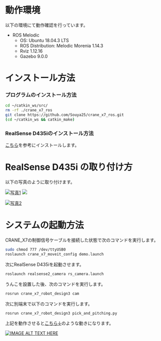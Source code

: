 # 動作環境

以下の環境にて動作確認を行っています。

 - ROS Melodic
   - OS: Ubuntu 18.04.3 LTS
   - ROS Distribution: Melodic Morenia 1.14.3
   - Rviz 1.12.16
   - Gazebo 9.0.0
 
# インストール方法

### プログラムのインストール方法

```sh
cd ~/catkin_ws/src/
rm -rf ./crane_x7_ros
git clone https://github.com/Souya25/crane_x7_ros.git
(cd ~/catkin_ws && catkin_make)
``` 

### RealSense D435iのインストール方法

[こちら](https://github.com/IntelRealSense/librealsense/blob/master/doc/distribution_linux.md)を参考にインストールします。

# RealSense D435i の取り付け方

以下の写真のように取り付けます。

[![写真1](setting1.png)](https://github.com/Souya25/crane_x7_ros/blob/master/pic/setting1.png "setting1.png")
<img src="***https://github.com/Souya25/crane_x7_ros/blob/master/pic/setting1.png***" width="***500***">

[![写真2](setting2.png)](https://github.com/Souya25/crane_x7_ros/blob/master/pic/setting2.png "setting2.png")

# システムの起動方法

CRANE_X7の制御信号ケーブルを接続した状態で次のコマンドを実行します。
```sh
sudo chmod 777 /dev/ttyUSB0
roslaunch crane_x7_moveit_config demo.launch
```

次にRealSense D435iを起動させます。
```sh
roslaunch realsense2_camera rs_camera.launch
```

うんこを設置した後、次のコマンドを実行します。

```sh
rosrun crane_x7_robot_design3 cam
```

次に別端末で以下のコマンドを実行します。
```sh
rosrun crane_x7_robot_design3 pick_and_pitching.py
```

上記を動作させると[こちら↓](https://www.youtube.com/watch?v=mAbgiquSygA&feature=youtu.be)のような動きになります。

[![IMAGE ALT TEXT HERE](http://img.youtube.com/vi/mAbgiquSygA/0.jpg)](https://www.youtube.com/watch?v=mAbgiquSygA&feature=youtu.be)

